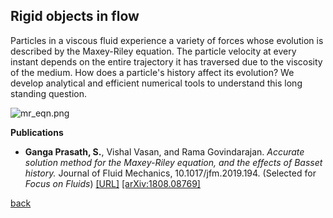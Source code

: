 ## Rigid objects in flow

Particles in a viscous fluid experience a variety of forces whose evolution is described by the Maxey-Riley equation. The particle velocity at every instant depends on the entire trajectory it has traversed due to the viscosity of the medium. How does a particle's history affect its evolution? We develop analytical and efficient numerical tools to understand this long standing question.

![mr_eqn.png]({{site.baseurl}}/mr_eqn.png)

**Publications**

*  **Ganga Prasath, S.**, Vishal Vasan, and Rama Govindarajan. _Accurate solution method for the Maxey-Riley equation, and the effects of Basset history._ 
Journal of Fluid Mechanics, 10.1017/jfm.2019.194. (Selected for _Focus on Fluids_) [[URL]](https://www.cambridge.org/core/journals/journal-of-fluid-mechanics/article/accurate-solution-method-for-the-maxeyriley-equation-and-the-effects-of-basset-history/C4E30D782CEA2AA72333825A97B1953C) [[arXiv:1808.08769]](http://arxiv.org/abs/1808.08769)

[back](./research)
